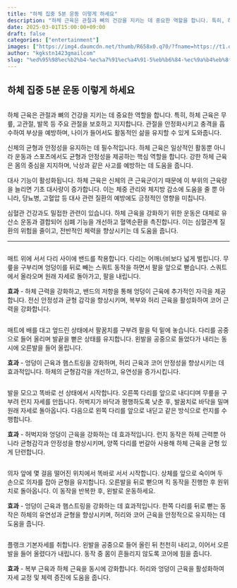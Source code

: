 ```yaml
---
title: "하체 집중 5분 운동 이렇게 하세요"
description: "하체 근육은 관절과 뼈의 건강을 지키는 데 중요한 역할을 합니다. 특히, 하체 근육은 무릎, 고관절, 발목 등 주요 관절을 보호하고 지지합니다. 관절을 안정화시키고 충격을 흡수하여 부상을 예방하며, 나이가 들어서도 활동적인 삶을 유지할 수 있게 도와줍니다."
date: 2025-03-01T15:00:00+09:00
draft: false
categories: ["entertainment"]
images: ["https://img4.daumcdn.net/thumb/R658x0.q70/?fname=https://t1.daumcdn.net/news/202501/09/tenbody/20250109173002273wiov.jpg", "https://t1.daumcdn.net/news/202501/09/tenbody/20250109173002589mdit.gif", "https://t1.daumcdn.net/news/202501/09/tenbody/20250109173003486cczf.gif", "https://t1.daumcdn.net/news/202501/09/tenbody/20250109173003773kpff.gif", "https://t1.daumcdn.net/news/202501/09/tenbody/20250109173004139mndo.gif"]
author: "kgkstn1423gmailcom"
slug: "%ed%95%98%ec%b2%b4-%ec%a7%91%ec%a4%91-5%eb%b6%84-%ec%9a%b4%eb%8f%99-%ec%9d%b4%eb%a0%87%ea%b2%8c-%ed%95%98%ec%84%b8%ec%9a%94"
---
```


<h2 >하체 집중 5분 운동 이렇게 하세요</h2> <figure ><img src="https://img4.daumcdn.net/thumb/R658x0.q70/?fname=https://t1.daumcdn.net/news/202501/09/tenbody/20250109173002273wiov.jpg" alt=""/></figure> <p>하체 근육은 관절과 뼈의 건강을 지키는 데 중요한 역할을 합니다. 특히, 하체 근육은 무릎, 고관절, 발목 등 주요 관절을 보호하고 지지합니다. 관절을 안정화시키고 충격을 흡수하여 부상을 예방하며, 나이가 들어서도 활동적인 삶을 유지할 수 있게 도와줍니다.</p> <p>신체의 균형과 안정성을 유지하는 데 필수적입니다. 하체 근육은 일상적인 활동뿐 아니라 운동과 스포츠에서도 균형과 안정성을 제공하는 핵심 역할을 합니다. 강한 하체 근육은 몸의 중심을 지지하며, 낙상과 같은 사고를 예방하는 데 도움을 줍니다.</p> <p>대사 기능이 활성화됩니다. 하체 근육은 신체의 큰 근육군이기 때문에 이 부위의 근육량을 늘리면 기초 대사량이 증가합니다. 이는 체중 관리와 체지방 감소에 도움을 줄 뿐 아니라, 당뇨병, 고혈압 등 대사 관련 질환의 예방에도 긍정적인 영향을 미칩니다.</p> <p>심혈관 건강과도 밀접한 관련이 있습니다. 하체 근육을 강화하기 위한 운동은 대체로 유산소 운동과 결합되어 심폐 기능을 개선하고 혈액순환을 촉진합니다. 이는 심혈관계 질환의 위험을 줄이고, 전반적인 체력을 향상시키는 데 도움을 줍니다.</p> <hr /> <figure ><img src="https://t1.daumcdn.net/news/202501/09/tenbody/20250109173002589mdit.gif" alt=""/></figure> <p>매트 위에 서서 다리 사이에 밴드를 착용합니다. 다리는 어깨너비보다 넓게 벌립니다. 무릎을 구부리며 엉덩이를 뒤로 빼는 스쿼트 동작을 하면서 팔을 앞으로 뻗습니다. 스쿼트에서 올라오며 원래 자세로 돌아가고, 팔을 내립니다.</p> <p><strong>효과</strong> - 하체 근력을 강화하고, 밴드의 저항을 통해 엉덩이 근육에 추가적인 자극을 제공합니다. 전신 안정성과 균형 감각을 향상시키며, 복부와 허리 근육을 활성화하여 코어 근력을 강화합니다.</p> <figure ><img src="https://t1.daumcdn.net/news/202501/09/tenbody/20250109173003486cczf.gif" alt=""/></figure> <p>매트에 배를 대고 엎드린 상태에서 팔꿈치를 구부려 팔을 턱 밑에 놓습니다. 다리를 공중으로 들어 올리며 발끝을 뻗은 상태를 유지합니다. 왼발을 공중으로 들었다가 내리는 동시에 오른발을 들어 올립니다.</p> <p><strong>효과</strong> - 엉덩이 근육과 햄스트링을 강화하며, 허리 근육과 코어 안정성을 향상시키는 데 효과적입니다. 하체의 균형감각을 개선하고, 유연성을 증가시킵니다.</p> <figure ><img src="https://t1.daumcdn.net/news/202501/09/tenbody/20250109173003773kpff.gif" alt=""/></figure> <p>발을 모으고 똑바로 선 상태에서 시작합니다. 오른쪽 다리를 앞으로 내디디며 무릎을 구부려 런지 자세를 만듭니다. 허벅지가 바닥과 평행하도록 낮춘 후, 발꿈치로 바닥을 밀며 원래 자세로 돌아옵니다. 다음으로 왼쪽 다리를 앞으로 내딛고 같은 방식으로 런지를 수행합니다.</p> <p><strong>효과</strong> - 허벅지와 엉덩이 근육을 강화하는 데 효과적입니다. 런지 동작은 하체 근력뿐 아니라 균형감각과 안정성을 향상시키며, 양쪽 다리를 번갈아 사용해 하체 근육을 균형 있게 단련합니다.</p> <figure ><img src="https://t1.daumcdn.net/news/202501/09/tenbody/20250109173004139mndo.gif" alt=""/></figure> <p>의자 앞에 몇 걸음 떨어진 위치에서 똑바로 서서 시작합니다. 상체를 앞으로 숙이며 두 손으로 의자를 잡아 균형을 유지합니다. 오른발을 뒤로 뻗으며 킥 동작을 진행한 후 원위치로 돌아옵니다. 이 동작을 반복한 후, 왼발로 운동하세요.</p> <p><strong>효과</strong> - 엉덩이 근육과 햄스트링을 강화하는 데 효과적입니다. 한쪽 다리를 뒤로 뻗는 동작은 하체의 유연성과 균형을 향상시키며, 허리와 코어 근육을 안정적으로 유지하는 데 도움을 줍니다.</p> <figure ><img src="https://t1.daumcdn.net/news/202501/09/tenbody/20250109173004475mzsh.gif" alt=""/></figure> <p>플랭크 기본자세를 취합니다. 왼발을 공중으로 들어 올린 뒤 천천히 내리고, 이어서 오른발을 들어 올렸다가 내립니다. 동작 중 몸이 흔들리지 않도록 코어에 힘을 줍니다.</p> <p><strong>효과</strong> - 복부 근육과 하체 근육을 동시에 강화합니다. 허리와 엉덩이 근육을 활성화하여 자세 교정 및 체력 증진에 도움을 줍니다.</p>